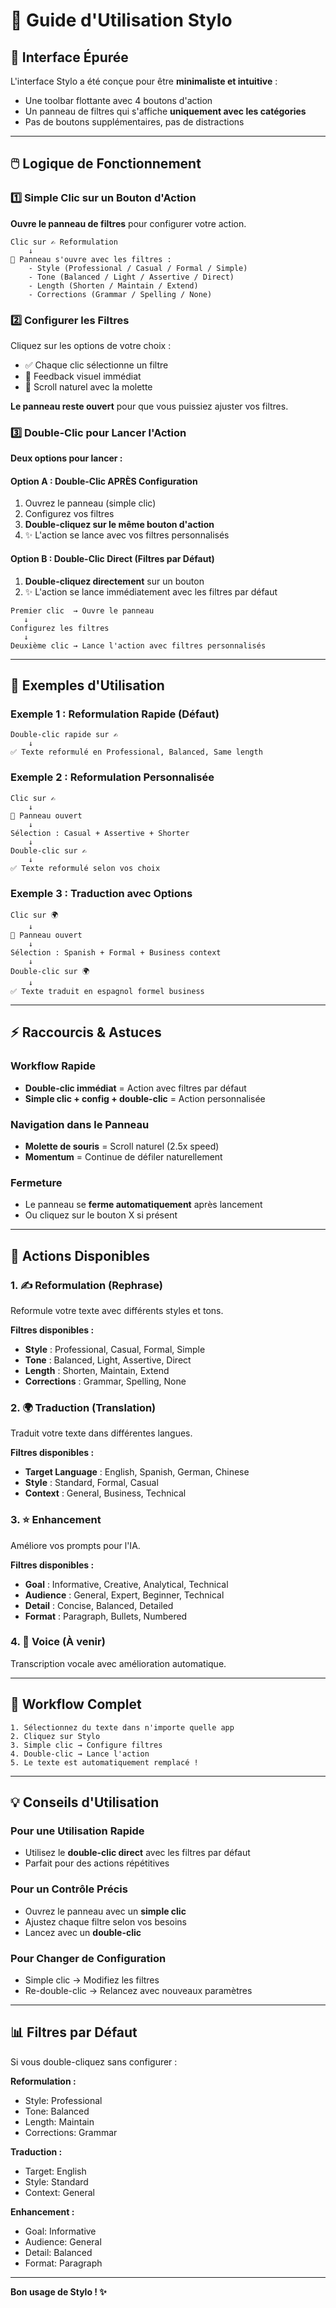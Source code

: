 # 🎯 Guide d'Utilisation Stylo

## 📱 Interface Épurée

L'interface Stylo a été conçue pour être **minimaliste et intuitive** :
- Une toolbar flottante avec 4 boutons d'action
- Un panneau de filtres qui s'affiche **uniquement avec les catégories**
- Pas de boutons supplémentaires, pas de distractions

---

## 🖱️ **Logique de Fonctionnement**

### 1️⃣ **Simple Clic sur un Bouton d'Action**

**Ouvre le panneau de filtres** pour configurer votre action.

```
Clic sur ✍️ Reformulation
    ↓
📂 Panneau s'ouvre avec les filtres :
    - Style (Professional / Casual / Formal / Simple)
    - Tone (Balanced / Light / Assertive / Direct)
    - Length (Shorten / Maintain / Extend)
    - Corrections (Grammar / Spelling / None)
```

### 2️⃣ **Configurer les Filtres**

Cliquez sur les options de votre choix :
- ✅ Chaque clic sélectionne un filtre
- 🎨 Feedback visuel immédiat
- 📱 Scroll naturel avec la molette

**Le panneau reste ouvert** pour que vous puissiez ajuster vos filtres.

### 3️⃣ **Double-Clic pour Lancer l'Action**

**Deux options pour lancer :**

#### Option A : Double-Clic APRÈS Configuration
1. Ouvrez le panneau (simple clic)
2. Configurez vos filtres
3. **Double-cliquez sur le même bouton d'action**
4. ✨ L'action se lance avec vos filtres personnalisés

#### Option B : Double-Clic Direct (Filtres par Défaut)
1. **Double-cliquez directement** sur un bouton
2. ✨ L'action se lance immédiatement avec les filtres par défaut

```
Premier clic  → Ouvre le panneau
   ↓
Configurez les filtres
   ↓
Deuxième clic → Lance l'action avec filtres personnalisés
```

---

## 🎨 **Exemples d'Utilisation**

### Exemple 1 : Reformulation Rapide (Défaut)

```
Double-clic rapide sur ✍️
    ↓
✅ Texte reformulé en Professional, Balanced, Same length
```

### Exemple 2 : Reformulation Personnalisée

```
Clic sur ✍️
    ↓
📂 Panneau ouvert
    ↓
Sélection : Casual + Assertive + Shorter
    ↓
Double-clic sur ✍️
    ↓
✅ Texte reformulé selon vos choix
```

### Exemple 3 : Traduction avec Options

```
Clic sur 🌍
    ↓
📂 Panneau ouvert
    ↓
Sélection : Spanish + Formal + Business context
    ↓
Double-clic sur 🌍
    ↓
✅ Texte traduit en espagnol formel business
```

---

## ⚡ **Raccourcis & Astuces**

### Workflow Rapide
- **Double-clic immédiat** = Action avec filtres par défaut
- **Simple clic + config + double-clic** = Action personnalisée

### Navigation dans le Panneau
- **Molette de souris** = Scroll naturel (2.5x speed)
- **Momentum** = Continue de défiler naturellement

### Fermeture
- Le panneau se **ferme automatiquement** après lancement
- Ou cliquez sur le bouton X si présent

---

## 🎯 **Actions Disponibles**

### 1. ✍️ **Reformulation (Rephrase)**
Reformule votre texte avec différents styles et tons.

**Filtres disponibles :**
- **Style** : Professional, Casual, Formal, Simple
- **Tone** : Balanced, Light, Assertive, Direct
- **Length** : Shorten, Maintain, Extend
- **Corrections** : Grammar, Spelling, None

### 2. 🌍 **Traduction (Translation)**
Traduit votre texte dans différentes langues.

**Filtres disponibles :**
- **Target Language** : English, Spanish, German, Chinese
- **Style** : Standard, Formal, Casual
- **Context** : General, Business, Technical

### 3. ⭐ **Enhancement**
Améliore vos prompts pour l'IA.

**Filtres disponibles :**
- **Goal** : Informative, Creative, Analytical, Technical
- **Audience** : General, Expert, Beginner, Technical
- **Detail** : Concise, Balanced, Detailed
- **Format** : Paragraph, Bullets, Numbered

### 4. 🎤 **Voice (À venir)**
Transcription vocale avec amélioration automatique.

---

## 🔄 **Workflow Complet**

```
1. Sélectionnez du texte dans n'importe quelle app
2. Cliquez sur Stylo
3. Simple clic → Configure filtres
4. Double-clic → Lance l'action
5. Le texte est automatiquement remplacé !
```

---

## 💡 **Conseils d'Utilisation**

### Pour une Utilisation Rapide
- Utilisez le **double-clic direct** avec les filtres par défaut
- Parfait pour des actions répétitives

### Pour un Contrôle Précis
- Ouvrez le panneau avec un **simple clic**
- Ajustez chaque filtre selon vos besoins
- Lancez avec un **double-clic**

### Pour Changer de Configuration
- Simple clic → Modifiez les filtres
- Re-double-clic → Relancez avec nouveaux paramètres

---

## 📊 **Filtres par Défaut**

Si vous double-cliquez sans configurer :

**Reformulation :**
- Style: Professional
- Tone: Balanced
- Length: Maintain
- Corrections: Grammar

**Traduction :**
- Target: English
- Style: Standard
- Context: General

**Enhancement :**
- Goal: Informative
- Audience: General
- Detail: Balanced
- Format: Paragraph

---

**Bon usage de Stylo ! ✨**

